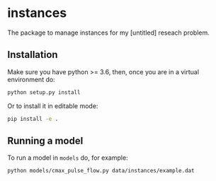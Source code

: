 # instances
The package to manage instances for my \[untitled\] reseach problem.

## Installation
Make sure you have python >= 3.6, then, once you are in a virtual environment do:

```bash
python setup.py install
```

Or to install it in editable mode:
```bash
pip install -e .
```

## Running a model

To run a model in `models` do, for example:

```bash
python models/cmax_pulse_flow.py data/instances/example.dat
```

